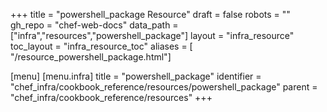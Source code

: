 +++
title = "powershell_package Resource"
draft = false
robots = ""
gh_repo = "chef-web-docs"
data_path = ["infra","resources","powershell_package"]
layout = "infra_resource"
toc_layout = "infra_resource_toc"
aliases = [ "/resource_powershell_package.html"]

[menu]
  [menu.infra]
    title = "powershell_package"
    identifier = "chef_infra/cookbook_reference/resources/powershell_package"
    parent = "chef_infra/cookbook_reference/resources"
+++

<!-- The contents of this page are automatically generated from the powershell_package.yaml file in the data directory. -->
<!-- To suggest a change, edit the https://github.com/chef/chef/blob/main/lib/chef/resource/powershell_package.rb file
      and submit a pull request to the https://github.com/chef/chef repository. -->
